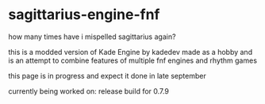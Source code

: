 # sagittarius-engine-fnf

how many times have i mispelled sagittarius again?

this is a modded version of Kade Engine by kadedev made as a hobby and is an attempt to combine features of multiple fnf engines and rhythm games

this page is in progress and expect it done in late september

currently being worked on: release build for 0.7.9

